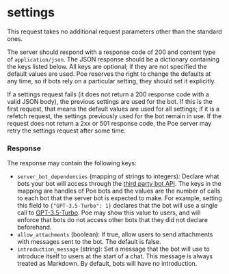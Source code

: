 # settings

This request takes no additional request parameters other than the standard ones.

The server should respond with a response code of 200 and content type of `application/json`. The JSON response should be a dictionary containing the keys listed below. All keys are optional; if they are not specified the default values are used. Poe reserves the right to change the defaults at any time, so if bots rely on a particular setting, they should set it explicitly.

If a settings request fails (it does not return a 200 response code with a valid JSON body), the previous settings are used for the bot. If this is the first request, that means the default values are used for all settings; if it is a refetch request, the settings previously used for the bot remain in use. If the request does not return a 2xx or 501 response code, the Poe server may retry the settings request after some time.

### Response

The response may contain the following keys:

* `server_bot_dependencies` (mapping of strings to integers): Declare what bots your bot will access through the [third party bot API](../../accessing-other-bots-on-poe.md). The keys in the mapping are handles of Poe bots and the values are the number of calls to each bot that the server bot is expected to make. For example, setting this field to `{"GPT-3.5-Turbo": 1}` declares that the bot will use a single call to [GPT-3.5-Turbo](https://poe.com/GPT-3.5-Turbo). Poe may show this value to users, and will enforce that bots do not access other bots that they did not declare beforehand.
* `allow_attachments` (boolean): If true, allow users to send attachments with messages sent to the bot. The default is false.
* `introduction_message` (string): Set a message that the bot will use to introduce itself to users at the start of a chat. This message is always treated as Markdown. By default, bots will have no introduction.

